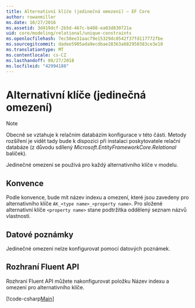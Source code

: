 ```yaml
---
title: Alternativní klíče (jedinečná omezení) – EF Core
author: rowanmiller
ms.date: 10/27/2016
ms.assetid: 3d419dcf-2b5d-467c-b408-ea03d830721a
uid: core/modeling/relational/unique-constraints
ms.openlocfilehash: 7ec58ee31aac79e15329dc8542f37fd117772fbe
ms.sourcegitcommit: dadee5905ada9ecdbae28363a682950383ce3e10
ms.translationtype: MT
ms.contentlocale: cs-CZ
ms.lasthandoff: 08/27/2018
ms.locfileid: "42994188"
---
```

# <a name="alternate-keys-unique-constraints"></a>Alternativní klíče (jedinečná omezení)

> [!NOTE]  
> Obecně se vztahuje k relačním databázím konfigurace v této části. Metody rozšíření je vidět tady bude k dispozici při instalaci poskytovatele relační databáze (z důvodu sdílený *Microsoft.EntityFrameworkCore.Relational* balíček).

Jedinečné omezení se používá pro každý alternativního klíče v modelu.

## <a name="conventions"></a>Konvence

Podle konvence, bude mít název indexu a omezení, které jsou zavedeny pro alternativního klíče `AK_<type name>_<property name>`. Pro složené alternativní klíče `<property name>` stane podtržítka oddělený seznam názvů vlastností.

## <a name="data-annotations"></a>Datové poznámky

Jedinečné omezení nelze konfigurovat pomocí datových poznámek.

## <a name="fluent-api"></a>Rozhraní Fluent API

Rozhraní Fluent API můžete nakonfigurovat položku Název indexu a omezení pro alternativního klíče.

[!code-csharp[Main](../../../../samples/core/Modeling/FluentAPI/Samples/Relational/AlternateKeyName.cs?name=Model&highlight=9)]
